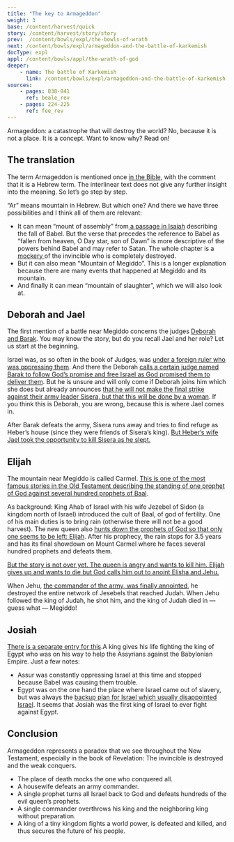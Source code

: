```yaml
---
title: "The key to Armageddon"
weight: 3
base: /content/harvest/quick
story: /content/harvest/story/story
prev:  /content/bowls/expl/the-bowls-of-wrath
next: /content/bowls/expl/armageddon-and-the-battle-of-karkemish
docType: expl
appl: /content/bowls/appl/the-wrath-of-god
deeper:
    - name: The battle of Karkemish
      link: /content/bowls/expl/armageddon-and-the-battle-of-karkemish
sources: 
    - pages: 838-841
      ref: beale_rev
    - pages: 224-225
      ref: fee_rev
---
```


Armageddon: a catastrophe that will destroy the world? No, because it is not a place. It is a concept. Want to know why? Read on!

## The translation

<a name="02ee"></a>
The term Armageddon is mentioned once [in the Bible,](https://www.bibleserver.com/NIV/Revelation16%3A16) with the comment that it is a Hebrew term. The interlinear text does not give any further insight into the meaning. So let’s go step by step.

“Ar” means mountain in Hebrew. But which one? And there we have three possibilities and I think all of them are relevant:

- It can mean “mount of assembly” from[ a passage in Isaiah](https://www.bibleserver.com/NIV/Isaiah14%3A13) describing the fall of Babel. But the verse that precedes the reference to Babel as “fallen from heaven, O Day star, son of Dawn” is more descriptive of the powers behind Babel and may refer to Satan. The whole chapter is a [mockery ](https://www.bibleserver.com/NIV/Isaiah14%3A3-4)of the invincible who is completely destroyed.
- But it can also mean “Mountain of Megiddo”. This is a longer explanation because there are many events that happened at Megiddo and its mountain.
- And finally it can mean “mountain of slaughter”, which we will also look at.

## Deborah and Jael

<a name="4d88"></a>
The first mention of a battle near Megiddo concerns the judges [Deborah and Barak](https://www.bibleserver.com/NIV/Judges4). You may know the story, but do you recall Jael and her role? Let us start at the beginning.

Israel was, as so often in the book of Judges, was [under a foreign ruler who was oppressing them](https://www.bibleserver.com/NIV/Judges4%3A1-3). And there the Deborah [calls a certain judge named Barak to follow God’s promise and free Israel as God promised them to deliver them](https://www.bibleserver.com/NIV/Judges4%3A3-7). But he is unsure and will only come if Deborah joins him which she does but already announces [that he will not make the final strike against their army leader Sisera, but that this will be done by a woman](https://www.bibleserver.com/NIV/Judges4%3A8-9). If you think this is Deborah, you are wrong, because this is where Jael comes in.

After Barak defeats the army, Sisera runs away and tries to find refuge as Heber’s house (since they were friends of Sisera’s king). [But Heber‘s wife Jael took the opportunity to kill Sisera as he slept.](https://www.bibleserver.com/NIV/Judges4%3A15-21)

## Elijah

<a name="d43b"></a>
The mountain near Megiddo is called Carmel. [This is one of the most famous stories in the Old Testament describing the standing of one prophet of God against several hundred prophets of Baal](https://www.bibleserver.com/NIV/1%20Kings18).

As background: King Ahab of Israel with his wife Jezebel of Sidon (a kingdom north of Israel) introduced the cult of Baal, of god of fertility. One of his main duties is to bring rain (otherwise there will not be a good harvest). The new queen also [hunts down the prophets of God so that only one seems to be left: Elijah](https://www.bibleserver.com/NIV/1%20Kings19%3A10). After his prophecy, the rain stops for 3.5 years and has its final showdown on Mount Carmel where he faces several hundred prophets and defeats them.

[But the story is not over yet. The queen is angry and wants to kill him. Elijah gives up and wants to die but God calls him out to anoint Elisha and Jehu.](https://www.bibleserver.com/NIV/1%20Kings19)

When Jehu, [the commander of the army, was finally annointed](https://www.bibleserver.com/NIV/2%20Kings9), he destroyed the entire network of Jesebels that reached Judah. When Jehu followed the king of Judah, he shot him, and the king of Judah died in — guess what — Megiddo!

## Josiah

<a name="a257"></a>
[There is a separate entry for this](/content/bowls/expl/armageddon-and-the-battle-of-karkemish).A king gives his life fighting the king of Egypt who was on his way to help the Assyrians against the Babylonian Empire. Just a few notes:

- Assur was constantly oppressing Israel at this time and stopped because Babel was causing them trouble.
- Egypt was on the one hand the place where Israel came out of slavery, but was always the [backup plan for Israel which usually disappointed Israel](https://www.bibleserver.com/NIV/2%20Kings18%3A21). It seems that Josiah was the first king of Israel to ever fight against Egypt.

## Conclusion

<a name="c932"></a>
Armageddon represents a paradox that we see throughout the New Testament, especially in the book of Revelation: The invincible is destroyed and the weak conquers.

- The place of death mocks the one who conquered all.
- A housewife defeats an army commander.
- A single prophet turns all Israel back to God and defeats hundreds of the evil queen’s prophets.
- A single commander overthrows his king and the neighboring king without preparation.
- A king of a tiny kingdom fights a world power, is defeated and killed, and thus secures the future of his people.
